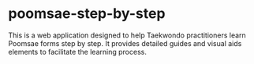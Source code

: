 # poomsae-step-by-step
This is a web application designed to help Taekwondo practitioners learn Poomsae forms step by step. It provides detailed guides and visual aids elements to facilitate the learning process.

